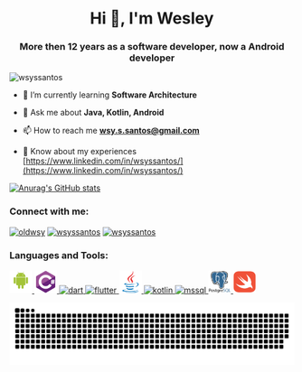 <h1 align="center">Hi 👋, I'm Wesley</h1>
<h3 align="center">More then 12 years as a software developer, now a Android developer</h3>

<p align="left"> <img src="https://komarev.com/ghpvc/?username=wsyssantos&label=Profile%20views&color=0e75b6&style=flat" alt="wsyssantos" /> </p>

- 🌱 I’m currently learning **Software Architecture**

- 💬 Ask me about **Java, Kotlin, Android**

- 📫 How to reach me **wsy.s.santos@gmail.com**

- 📄 Know about my experiences [https://www.linkedin.com/in/wsyssantos/](https://www.linkedin.com/in/wsyssantos/)

[![Anurag's GitHub stats](https://github-readme-stats.vercel.app/api?username=wsyssantos&showIcons=true)](https://github.com/wsyssantos/github-readme-stats)

<h3 align="left">Connect with me:</h3>
<p align="left">
<a href="https://twitter.com/oldwsy" target="blank"><img align="center" src="https://raw.githubusercontent.com/rahuldkjain/github-profile-readme-generator/master/src/images/icons/Social/twitter.svg" alt="oldwsy" height="30" width="40" /></a>
<a href="https://linkedin.com/in/wsyssantos" target="blank"><img align="center" src="https://raw.githubusercontent.com/rahuldkjain/github-profile-readme-generator/master/src/images/icons/Social/linked-in-alt.svg" alt="wsyssantos" height="30" width="40" /></a>
<a href="https://instagram.com/wsyssantos" target="blank"><img align="center" src="https://raw.githubusercontent.com/rahuldkjain/github-profile-readme-generator/master/src/images/icons/Social/instagram.svg" alt="wsyssantos" height="30" width="40" /></a>
</p>

<h3 align="left">Languages and Tools:</h3>
<p align="left"> <a href="https://developer.android.com" target="_blank"> <img src="https://raw.githubusercontent.com/devicons/devicon/master/icons/android/android-original-wordmark.svg" alt="android" width="40" height="40"/> </a> <a href="https://www.w3schools.com/cs/" target="_blank"> <img src="https://raw.githubusercontent.com/devicons/devicon/master/icons/csharp/csharp-original.svg" alt="csharp" width="40" height="40"/> </a> <a href="https://dart.dev" target="_blank"> <img src="https://www.vectorlogo.zone/logos/dartlang/dartlang-icon.svg" alt="dart" width="40" height="40"/> </a> <a href="https://flutter.dev" target="_blank"> <img src="https://www.vectorlogo.zone/logos/flutterio/flutterio-icon.svg" alt="flutter" width="40" height="40"/> </a> <a href="https://www.java.com" target="_blank"> <img src="https://raw.githubusercontent.com/devicons/devicon/master/icons/java/java-original.svg" alt="java" width="40" height="40"/> </a> <a href="https://kotlinlang.org" target="_blank"> <img src="https://www.vectorlogo.zone/logos/kotlinlang/kotlinlang-icon.svg" alt="kotlin" width="40" height="40"/> </a> <a href="https://www.microsoft.com/en-us/sql-server" target="_blank"> <img src="https://www.svgrepo.com/show/303229/microsoft-sql-server-logo.svg" alt="mssql" width="40" height="40"/> </a> <a href="https://www.postgresql.org" target="_blank"> <img src="https://raw.githubusercontent.com/devicons/devicon/master/icons/postgresql/postgresql-original-wordmark.svg" alt="postgresql" width="40" height="40"/> </a> <a href="https://developer.apple.com/swift/" target="_blank"> <img src="https://raw.githubusercontent.com/devicons/devicon/master/icons/swift/swift-original.svg" alt="swift" width="40" height="40"/> </a> </p>

![github contribution grid snake animation](https://raw.githubusercontent.com/wsyssantos/wsyssantos/output/github-contribution-grid-snake.svg)
